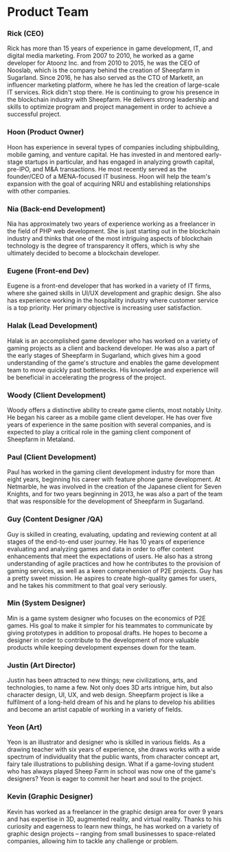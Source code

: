 # Product Team

### **Rick (CEO)**

Rick has more than 15 years of experience in game development, IT, and digital media marketing. From 2007 to 2010, he worked as a game developer for Atoonz Inc. and from 2010 to 2015, he was the CEO of Nooslab, which is the company behind the creation of Sheepfarm in Sugarland. Since 2016, he has also served as the CTO of Marketit, an influencer marketing platform, where he has led the creation of large-scale IT services. Rick didn't stop there. He is continuing to grow his presence in the blockchain industry with Sheepfarm. He delivers strong leadership and skills to optimize program and project management in order to achieve a successful project.



### Hoon (Product Owner)

Hoon has experience in several types of companies including shipbuilding, mobile gaming, and venture capital. He has invested in and mentored early-stage startups in particular, and has engaged in analyzing growth capital, pre-IPO, and M\&A transactions. He most recently served as the founder/CEO of a MENA-focused IT business. Hoon will help the team's expansion with the goal of acquiring NRU and establishing relationships with other companies.



### Nia (Back-end Development)

Nia has approximately two years of experience working as a freelancer in the field of PHP web development. She is just starting out in the blockchain industry and thinks that one of the most intriguing aspects of blockchain technology is the degree of transparency it offers, which is why she ultimately decided to become a blockchain developer.



### Eugene (Front-end Dev)

Eugene is a front-end developer that has worked in a variety of IT firms, where she gained skills in UI/UX development and graphic design. She also has experience working in the hospitality industry where customer service is a top priority. Her primary objective is increasing user satisfaction.



### Halak (Lead Development)

Halak is an accomplished game developer who has worked on a variety of gaming projects as a client and backend developer. He was also a part of the early stages of Sheepfarm in Sugarland, which gives him a good understanding of the game's structure and enables the game development team to move quickly past bottlenecks. His knowledge and experience will be beneficial in accelerating the progress of the project.



### Woody (Client Development)

Woody offers a distinctive ability to create game clients, most notably Unity. He began his career as a mobile game client developer. He has over five years of experience in the same position with several companies, and is expected to play a critical role in the gaming client component of Sheepfarm in Metaland.



### Paul (Client Development)

Paul has worked in the gaming client development industry for more than eight years, beginning his career with feature phone game development. At Netmarble, he was involved in the creation of the Japanese client for Seven Knights, and for two years beginning in 2013, he was also a part of the team that was responsible for the development of Sheepfarm in Sugarland.&#x20;



### Guy (Content Designer /QA)

Guy is skilled in creating, evaluating, updating and reviewing content at all stages of the end-to-end user journey. He has 10 years of experience evaluating and analyzing games and data in order to offer content enhancements that meet the expectations of users. He also has a strong understanding of agile practices and how he contributes to the provision of gaming services, as well as a keen comprehension of P2E projects. Guy has a pretty sweet mission. He aspires to create high-quality games for users, and he takes his commitment to that goal very seriously.



### Min (System Designer)

Min is a game system designer who focuses on the economics of P2E games. His goal to make it simpler for his teammates to communicate by giving prototypes in addition to proposal drafts. He hopes to become a designer in order to contribute to the development of more valuable products while keeping development expenses down for the team.



### Justin (Art Director)

Justin has been attracted to new things; new civilizations, arts, and technologies, to name a few. Not only does 3D arts intrigue him, but also character design, UI, UX, and web design. Sheepfarm project is like a fulfilment of a long-held dream of his and he plans to develop his abilities and become an artist capable of working in a variety of fields.



### Yeon (Art)

Yeon is an illustrator and designer who is skilled in various fields. As a drawing teacher with six years of experience, she draws works with a wide spectrum of individuality that the public wants, from character concept art, fairy tale illustrations to publishing design. What if a game-loving student who has always played Sheep Farm in school was now one of the game's designers? Yeon is eager to commit her heart and soul to the project.



### Kevin (Graphic Designer)

Kevin has worked as a freelancer in the graphic design area for over 9 years and has expertise in 3D, augmented reality, and virtual reality. Thanks to his curiosity and eagerness to learn new things, he has worked on a variety of graphic design projects – ranging from small businesses to space-related companies, allowing him to tackle any challenge or problem.


